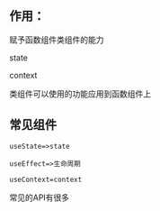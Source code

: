 ## 作用：

赋予函数组件类组件的能力

state

context

类组件可以使用的功能应用到函数组件上

## 常见组件

`useState=>state`

`useEffect=>生命周期`

`useContext=context`

常见的API有很多

